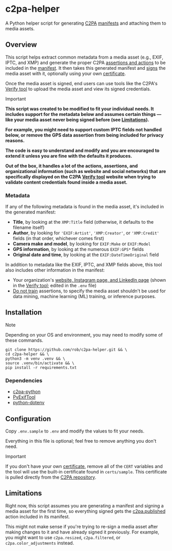 # c2pa-helper

A Python helper script for generating [C2PA](https://opensource.contentauthenticity.org/) [manifests](https://opensource.contentauthenticity.org/docs/manifest/understanding-manifest) and attaching them to media assets.

## Overview

This script helps extract common metadata from a media asset (e.g., EXIF, IPTC, and XMP) and generate the proper C2PA [assertions and actions](https://opensource.contentauthenticity.org/docs/manifest/assertions-actions) to be included in the [manifest](https://opensource.contentauthenticity.org/docs/manifest/understanding-manifest). It then takes this generated manifest and [signs](https://opensource.contentauthenticity.org/docs/manifest/signing-manifests) the media asset with it, optionally using your own [certificate](https://opensource.contentauthenticity.org/docs/manifest/signing-manifests#example).

Once the media asset is signed, end users can use tools like the C2PA's [Verify tool](https://opensource.contentauthenticity.org/docs/verify) to upload the media asset and view its signed credentials.

> [!IMPORTANT]
> **This script was created to be modified to fit your individual needs. It includes support for the metadata below and assumes certain things — like your media asset never being signed before (see [Limitations](#limitations)).**
>
> **For example, you might need to support custom IPTC fields not handled below, or remove the GPS data assertion from being included for privacy reasons.**
>
> **The code is easy to understand and modify and you are encouraged to extend it unless you are fine with the defaults it produces.**
>
> **Out of the box, it handles a lot of the actions, assertions, and organizational information (such as website and social networks) that are specifically displayed on the C2PA [Verify tool](https://contentcredentials.org/verify) website when trying to validate content credentials found inside a media asset.**

### Metadata

If any of the following metadata is found in the media asset, it's included in the generated manifest:

- **Title**, by looking at the `XMP:Title` field (otherwise, it defaults to the filename itself)
- **Author**, by looking for `'EXIF:Artist'`, `'XMP:Creator'`, or `'XMP:Credit'` fields (in that order, whichever comes first)
- **Camera make and model**, by looking for `EXIF:Make` or `EXIF:Model`
- **GPS information**, by looking at the numerous `EXIF:GPS*` fields
- **Original date and time**, by looking at the `EXIF:DateTimeOriginal` field

In addition to metadata like the EXIF, IPTC, and XMP fields above, this tool also includes other information in the manifest:

- Your organization's [website, Instagram page, and LinkedIn page](https://opensource.contentauthenticity.org/docs/verify#credit-and-usage) (shown in the [Verify tool](https://contentcredentials.org/verify); edited in the `.env` file)
- [Do not train](https://opensource.contentauthenticity.org/docs/manifest/assertions-actions#do-not-train-assertion) assertions, to specify the media asset shouldn't be used for data mining, machine learning (ML) training, or inference purposes.

## Installation

> [!NOTE]
> Depending on your OS and environment, you may need to modify some of these commands.

```
git clone https://github.com/rob/c2pa-helper.git && \
cd c2pa-helper && \
python3 -m venv .venv && \
source .venv/bin/activate && \
pip install -r requirements.txt
```

### Dependencies

- [c2pa-python](https://github.com/contentauth/c2pa-python)
- [PyExifTool](https://github.com/sylikc/pyexiftool)
- [python-dotenv](https://github.com/theskumar/python-dotenv)

## Configuration

Copy `.env.sample` to `.env` and modify the values to fit your needs.

Everything in this file is optional; feel free to remove anything you don't need.

> [!IMPORTANT]
> If you don't have your own [certificate](https://opensource.contentauthenticity.org/docs/manifest/signing-manifests), remove all of the `CERT` variables and the tool will use the built-in certificate found in `certs/sample`. This certificate is pulled directly from the [C2PA repository](https://github.com/contentauth/c2patool/tree/main/sample).

## Limitations

Right now, this script assumes you are generating a manifest and signing a media asset for the first time, so everything signed gets the [c2pa.published](https://c2pa.org/specifications/specifications/1.3/specs/C2PA_Specification.html#_actions) action included in its manifest.

This might not make sense if you're trying to re-sign a media asset after making changes to it and have already signed it previously. For example, you might want to use `c2pa.resized`, `c2pa.filtered`, or `c2pa.color_adjustments` instead.
